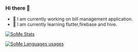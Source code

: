 ### Hi there 👋
- 🔭 I am currently working on bill management application.
- 🌱 I am currently learning flutter,firebase and hive.

[![SoMe Stats](https://github-readme-stats.vercel.app/api?username=hafeezarfi&count_private=true)](https://github.com/hafeezarfi/github-readme-stats)

[![SoMe Languages usages](https://github-readme-stats.vercel.app/api/top-langs/?username=hafeezarfi)](https://github.com/hafeezarfi/github-readme-stats)
<!--
**hafeezarfi/hafeezarfi** is a ✨ _special_ ✨ repository because its `README.md` (this file) appears on your GitHub profile.

Here are some ideas to get you started:

- 🔭 I’m currently working on ...
- 🌱 I’m currently learning ...
- 👯 I’m looking to collaborate on ...
- 🤔 I’m looking for help with ...
- 💬 Ask me about ...
- 📫 How to reach me: ...
- 😄 Pronouns: ...
- ⚡ Fun fact: ...
-->
